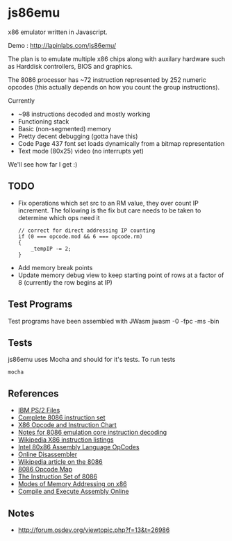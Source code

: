 js86emu
=======

x86 emulator written in Javascript.

Demo : http://lapinlabs.com/js86emu/

The plan is to emulate multiple x86 chips along with auxilary hardware such as
Harddisk controllers, BIOS and graphics.

The 8086 processor has ~72 instruction represented by 252 numeric opcodes (this actually depends on how you count the group instructions).

Currently

*  ~98 instructions decoded and mostly working
*  Functioning stack
*  Basic (non-segmented) memory
*  Pretty decent debugging (gotta have this)
*  Code Page 437 font set loads dynamically from a bitmap representation
*  Text mode (80x25) video (no interrupts yet)

We'll see how far I get :)

TODO
----
* Fix operations which set src to an RM value, they over count IP increment. The following is the fix but care needs to be taken to determine which ops need it
  ```
  // correct for direct addressing IP counting
  if (0 === opcode.mod && 6 === opcode.rm)
  {
      _tempIP -= 2;
  }
  ```
* Add memory break points
* Update memory debug view to keep starting point of rows at a factor of 8 (currently the row begins at IP)

Test Programs
-------------
Test programs have been assembled with JWasm
jwasm -0 -fpc -ms -bin

Tests
-----
js86emu uses Mocha and should for it's tests. To run tests
  ```
  mocha
  ```

References
----------
* [IBM PS/2 Files](http://www.walshcomptech.com/selectpccbbs/)
* [Complete 8086 instruction set](http://www.gabrielececchetti.it/Teaching/CalcolatoriElettronici/Docs/i8086_instruction_set.pdf)
* [X86 Opcode and Instruction Chart](http://ref.x86asm.net/geek32.html)
* [Notes for 8086 emulation core instruction decoding](http://rubbermallet.org/8086%20notes.pdf)
* [Wikipedia X86 instruction listings](http://en.wikipedia.org/wiki/X86_instruction_listings)
* [Intel 80x86 Assembly Language OpCodes](http://www.mathemainzel.info/files/x86asmref.html)
* [Online Disassembler](http://www.onlinedisassembler.com/odaweb/)
* [Wikipedia article on the 8086](http://en.wikipedia.org/wiki/8086)
* [8086 Opcode Map](http://www.mlsite.net/8086/)
* [The Instruction Set of 8086](http://www.ing.unlp.edu.ar/electrotecnia/arcom1/UNDERSTANDING8085_8086_cap14_Instruccion_set.pdf)
* [Modes of Memory Addressing on x86](http://www.c-jump.com/CIS77/ASM/Memory/lecture.html)
* [Compile and Execute Assembly Online](http://www.compileonline.com/compile_assembly_online.php)

Notes
-----
* http://forum.osdev.org/viewtopic.php?f=13&t=26986